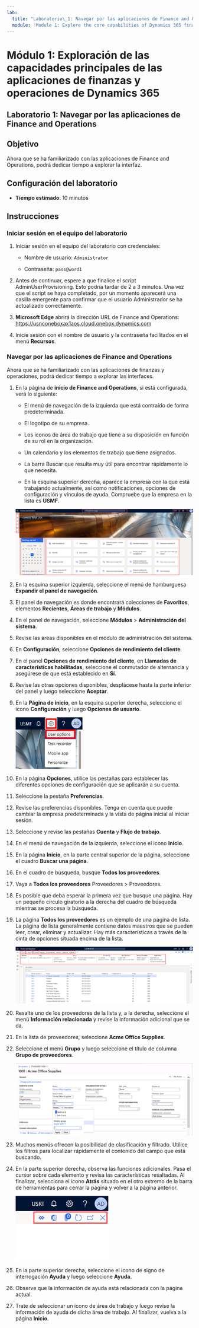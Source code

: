 ```yaml
---
lab:
  title: "Laboratorio\_1: Navegar por las aplicaciones de Finance and Operations"
  module: 'Module 1: Explore the core capabilities of Dynamics 365 finance and operations apps'
---
```


# Módulo 1: Exploración de las capacidades principales de las aplicaciones de finanzas y operaciones de Dynamics 365

## Laboratorio 1: Navegar por las aplicaciones de Finance and Operations

## Objetivo

Ahora que se ha familiarizado con las aplicaciones de Finance and Operations, podrá dedicar tiempo a explorar la interfaz.

## Configuración del laboratorio

- **Tiempo estimado**: 10 minutos

## Instrucciones

### Iniciar sesión en el equipo del laboratorio

1.  Iniciar sesión en el equipo del laboratorio con credenciales:

    - Nombre de usuario: `Administrator`

    - Contraseña: `pass@word1`

1.  Antes de continuar, espere a que finalice el script AdminUserProvisioning. Esto podría tardar de 2 a 3 minutos. Una vez que el script se haya completado, por un momento aparecerá una casilla emergente para confirmar que el usuario Administrador se ha actualizado correctamente. 

1.  **Microsoft Edge** abrirá la dirección URL de Finance and Operations: <https://usnconeboxax1aos.cloud.onebox.dynamics.com>

1.  Inicie sesión con el nombre de usuario y la contraseña facilitados en el menú **Recursos**. 


### Navegar por las aplicaciones de Finance and Operations

Ahora que se ha familiarizado con las aplicaciones de finanzas y operaciones, podrá dedicar tiempo a explorar las interfaces.

1.  En la página de **inicio de Finance and Operations**, si está configurada, verá lo siguiente:

    - El menú de navegación de la izquierda que está contraído de forma predeterminada.

    - El logotipo de su empresa.

    - Los iconos de área de trabajo que tiene a su disposición en función de su rol en la organización.

    - Un calendario y los elementos de trabajo que tiene asignados.

    - La barra Buscar que resulta muy útil para encontrar rápidamente lo que necesita.

    - En la esquina superior derecha, aparece la empresa con la que está trabajando actualmente, así como notificaciones, opciones de configuración y vínculos de ayuda. Compruebe que la empresa en la lista es **USMF**.

    ![Captura de pantalla de la página de inicio de Dynamics 365 Finance and Operations con áreas resaltadas.](./media/lab-navigate-finance-and-operations-apps-04.png)

2.  En la esquina superior izquierda, seleccione el menú de hamburguesa **Expandir el panel de navegación**.

3.  El panel de navegación es donde encontrará colecciones de **Favoritos**, elementos **Recientes**, **Áreas de trabajo** y **Módulos**.

4.  En el panel de navegación, seleccione **Módulos** > **Administración del sistema**.

5.  Revise las áreas disponibles en el módulo de administración del sistema.

6.  En **Configuración**, seleccione **Opciones de rendimiento del cliente**.

7.  En el panel **Opciones de rendimiento del cliente**, en **Llamadas de características habilitadas**, seleccione el conmutador de alternancia y asegúrese de que está establecido en **Sí**.

8.  Revise las otras opciones disponibles, desplácese hasta la parte inferior del panel y luego seleccione **Aceptar**.

9.  En la **Página de inicio**, en la esquina superior derecha, seleccione el icono **Configuración** y luego **Opciones de usuario**.

    ![Captura de pantalla del icono Configuración y la lista desplegable Opciones de usuario.](./media/lab-navigate-finance-and-operations-apps-05.png)

10. En la página **Opciones**, utilice las pestañas para establecer las diferentes opciones de configuración que se aplicarán a su cuenta.

11. Seleccione la pestaña **Preferencias**.

12. Revise las preferencias disponibles. Tenga en cuenta que puede cambiar la empresa predeterminada y la vista de página inicial al iniciar sesión.

13. Seleccione y revise las pestañas **Cuenta** y **Flujo de trabajo**.

14. En el menú de navegación de la izquierda, seleccione el icono **Inicio**.

15. En la página **Inicio**, en la parte central superior de la página, seleccione el cuadro **Buscar una página**.

16. En el cuadro de búsqueda, busque **Todos los proveedores**.

17. Vaya a **Todos los proveedores** Proveedores > Proveedores.

18. Es posible que deba esperar la primera vez que busque una página. Hay un pequeño círculo giratorio a la derecha del cuadro de búsqueda mientras se procesa la búsqueda.

19. La página **Todos los proveedores** es un ejemplo de una página de lista. La página de lista generalmente contiene datos maestros que se pueden leer, crear, eliminar y actualizar. Hay más características a través de la cinta de opciones situada encima de la lista.

    ![Captura de pantalla de la lista Todos los proveedores con las características del menú resaltadas.](./media/lab-navigate-finance-and-operations-apps-06.png)

20. Resalte uno de los proveedores de la lista y, a la derecha, seleccione el menú **Información relacionada** y revise la información adicional que se da.

21. En la lista de proveedores, seleccione **Acme Office Supplies**.

22. Seleccione el menú **Grupo** y luego seleccione el título de columna **Grupo de proveedores**.

    ![Captura de pantalla del título de la columna Grupo de proveedores para Acme Office Supplies.](./media/lab-navigate-finance-and-operations-apps-07.png)

23. Muchos menús ofrecen la posibilidad de clasificación y filtrado. Utilice los filtros para localizar rápidamente el contenido del campo que está buscando.

24. En la parte superior derecha, observa las funciones adicionales. Pasa el cursor sobre cada elemento y revisa las características resaltadas. Al finalizar, selecciona el icono **Atrás** situado en el otro extremo de la barra de herramientas para cerrar la página y volver a la página anterior.

    ![Captura de pantalla del menú de la esquina superior derecha de la página de lista que muestra características adicionales para conectarse a Power Apps, las aplicaciones de Office, Datos adjuntos del documento, Actualizar página, Abrir en una nueva ventana y los botones Cerrar.](./media/lab-navigate-finance-and-operations-apps-08.png)

25. En la parte superior derecha, seleccione el icono de signo de interrogación **Ayuda** y luego seleccione **Ayuda**.

26. Observe que la información de ayuda está relacionada con la página actual.

27. Trate de seleccionar un icono de área de trabajo y luego revise la información de ayuda de dicha área de trabajo. Al finalizar, vuelva a la página **Inicio**.

